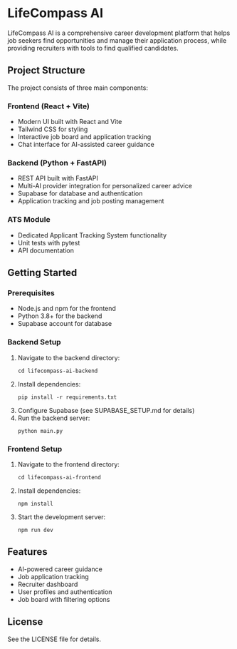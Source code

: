 # LifeCompass AI

LifeCompass AI is a comprehensive career development platform that helps job seekers find opportunities and manage their application process, while providing recruiters with tools to find qualified candidates.

## Project Structure

The project consists of three main components:

### Frontend (React + Vite)
- Modern UI built with React and Vite
- Tailwind CSS for styling
- Interactive job board and application tracking
- Chat interface for AI-assisted career guidance

### Backend (Python + FastAPI)
- REST API built with FastAPI
- Multi-AI provider integration for personalized career advice
- Supabase for database and authentication
- Application tracking and job posting management

### ATS Module
- Dedicated Applicant Tracking System functionality
- Unit tests with pytest
- API documentation

## Getting Started

### Prerequisites
- Node.js and npm for the frontend
- Python 3.8+ for the backend
- Supabase account for database

### Backend Setup
1. Navigate to the backend directory:
   ```
   cd lifecompass-ai-backend
   ```
2. Install dependencies:
   ```
   pip install -r requirements.txt
   ```
3. Configure Supabase (see SUPABASE_SETUP.md for details)
4. Run the backend server:
   ```
   python main.py
   ```

### Frontend Setup
1. Navigate to the frontend directory:
   ```
   cd lifecompass-ai-frontend
   ```
2. Install dependencies:
   ```
   npm install
   ```
3. Start the development server:
   ```
   npm run dev
   ```

## Features
- AI-powered career guidance
- Job application tracking
- Recruiter dashboard
- User profiles and authentication
- Job board with filtering options

## License
See the LICENSE file for details.
